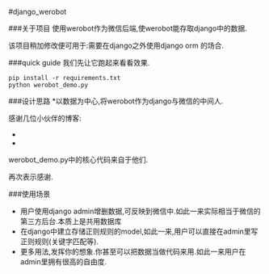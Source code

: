 #django_werobot

###关于项目
使用werobot作为微信后端,使werobot能存取django中的数据.

该项目稍加修改便可用于:需要在django之外使用django orm 的场合.

###quick guide
我们先让它跑起来看看效果.

```
pip install -r requirements.txt
python werobot_demo.py
```

###设计思路
*以数据为中心,将werobot作为django与微信的中间人.

感谢几位小伙伴的博客:

*
*

werobot_demo.py中的核心代码来自于他们.

再次表示感谢.

###使用场景
*  用户使用django admin增删数据,可反映到微信中.如此一来实际相当于微信的第三方后台.本质上是共用数据库
*  在django中建立存储正则规则的model,如此一来,用户可以直接在admin里写正则规则(关键字匹配等).
*  更多用法,发挥你的想象.你甚至可以把数据当做代码来用.如此一来用户在admin里拥有很高的自由度.
